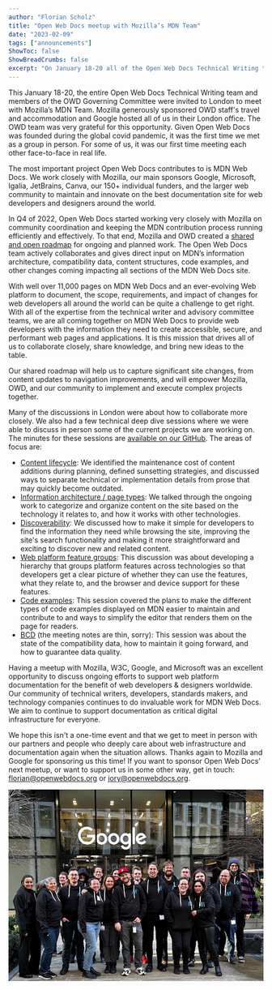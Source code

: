 ```yaml
---
author: "Florian Scholz"
title: "Open Web Docs meetup with Mozilla’s MDN Team"
date: "2023-02-09"
tags: ["announcements"]
ShowToc: false
ShowBreadCrumbs: false
excerpt: "On January 18-20 all of the Open Web Docs Technical Writing team and members of the OWD Governing Committee were invited to London to meet with Mozilla’s MDN Team."
---
```


This January 18-20, the entire Open Web Docs Technical Writing team and members of the OWD Governing Committee were invited to London to meet with Mozilla’s MDN Team. Mozilla generously sponsored OWD staff's travel and accommodation and Google hosted all of us in their London office. The OWD team was very grateful for this opportunity. Given Open Web Docs was founded during the global covid pandemic, it was the first time we met as a group in person. For some of us, it was our first time meeting each other face-to-face in real life.

The most important project Open Web Docs contributes to is MDN Web Docs. We work closely with Mozilla, our main sponsors Google, Microsoft, Igalia, JetBrains, Canva, our 150+ individual funders, and the larger web community to maintain and innovate on the best documentation site for web developers and designers around the world.

In Q4 of 2022, Open Web Docs started working very closely with Mozilla on community coordination and keeping the MDN contribution process running efficiently and effectively. To that end, Mozilla and OWD created a [shared and open roadmap](https://github.com/orgs/mdn/projects/26/) for ongoing and planned work. The Open Web Docs team actively collaborates and gives direct input on MDN’s information architecture, compatibility data, content structures, code examples, and other changes coming impacting all sections of the MDN Web Docs site.

With well over 11,000 pages on MDN Web Docs and an ever-evolving Web platform to document, the scope, requirements, and impact of changes for web developers all around the world can be quite a challenge to get right. With all of the expertise from the technical writer and advisory committee teams, we are all coming together on MDN Web Docs to provide web developers with the information they need to create accessible, secure, and performant web pages and applications. It is this mission that drives all of us to collaborate closely, share knowledge, and bring new ideas to the table.

Our shared roadmap will help us to capture significant site changes, from content updates to navigation improvements, and will empower Mozilla, OWD, and our community to implement and execute complex projects together.

Many of the discussions in London were about how to collaborate more closely. We also had a few technical deep dive sessions where we were able to discuss in person some of the current projects we are working on. The minutes for these sessions are [available on our GitHub](https://github.com/openwebdocs/project/blob/main/steering-committee/meetups/london-2023/index.md). The areas of focus are:

* [Content lifecycle](https://github.com/openwebdocs/project/blob/main/steering-committee/meetups/london-2023/session-content.md): We identified the maintenance cost of content additions during planning, defined sunsetting strategies, and discussed ways to separate technical or implementation details from prose that may quickly become outdated.
* [Information architecture / page types](https://github.com/openwebdocs/project/blob/main/steering-committee/meetups/london-2023/session-ia.md): We talked through the ongoing work to categorize and organize content on the site based on the technology it relates to, and how it works with other technologies.
* [Discoverability](https://github.com/openwebdocs/project/blob/main/steering-committee/meetups/london-2023/session-discover.md): We discussed how to make it simple for developers to find the information they need while browsing the site, improving the site's search functionality and making it more straightforward and exciting to discover new and related content.
* [Web platform feature groups](https://github.com/openwebdocs/project/blob/main/steering-committee/meetups/london-2023/session-webplatform.md): This discussion was about developing a hierarchy that groups platform features across technologies so that developers get a clear picture of whether they can use the features, what they relate to, and the browser and device support for these features.
* [Code examples](https://github.com/openwebdocs/project/blob/main/steering-committee/meetups/london-2023/session-code-examples.md): This session covered the plans to make the different types of code examples displayed on MDN easier to maintain and contribute to and ways to simplify the editor that renders them on the page for readers.
* [BCD](https://github.com/openwebdocs/project/blob/main/steering-committee/meetups/london-2023/session-bcd.md) (the meeting notes are thin, sorry): This session was about the state of the compatibility data, how to maintain it going forward, and how to guarantee data quality.

Having a meetup with Mozilla, W3C, Google, and Microsoft was an excellent opportunity to discuss ongoing efforts to support web platform documentation for the benefit of web developers & designers worldwide. Our community of technical writers, developers, standards makers, and technology companies continues to do invaluable work for MDN Web Docs. We aim to continue to support documentation as critical digital infrastructure for everyone.

We hope this isn't a one-time event and that we get to meet in person with our partners and people who deeply care about web infrastructure and documentation again when the situation allows. Thanks again to Mozilla and Google for sponsoring us this time! If you want to sponsor Open Web Docs’ next meetup, or want to support us in some other way, get in touch: [florian@openwebdocs.org](mailto:florian@openwebdocs.org) or [jory@openwebdocs.org](mailto:jory@openwebdocs.org).

![Group photo of all attendees](openwebdocs_london_groupphoto.jpg)
